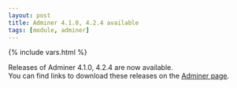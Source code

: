 ```yaml
---
layout: post
title: Adminer 4.1.0, 4.2.4 available
tags: [module, adminer]
---
```

{% include vars.html %}

Releases of Adminer 4.1.0, 4.2.4 are now available.<br />
You can find links to download these releases on the [Adminer page](/apps/adminer).